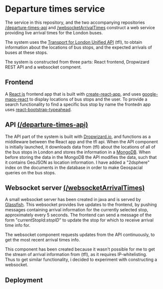 # Departure times service
The service in this repository, and the two accompanying repositories
[/departure-times-api](https://github.com/snurresvup/departure-times-api) and [/websocketArrivalTimes](https://github.com/snurresvup/websocketArrivalTimes)
construct a web service providing live arrival times for the London buses.

The system uses the [Transport for London Unified API](https://api.tfl.gov.uk/) (tfl), to obtain information about the locations of bus stops, and the expected arrivals of buses at these stops.

The system is constructed from three parts: React frontend, Dropwizard REST API and a websocket compnent.

## Frontend
A [React js](https://facebook.github.io/react/) frontend app that is built with [create-react-app](https://github.com/facebookincubator/create-react-app), and uses [google-maps-react](https://www.npmjs.com/package/google-maps-react) to display locations of bus stops and the user. To provide a search functionality to find a specific bus stop by name the frontedn app uses [react-bootstrap-typeahead](https://www.npmjs.com/package/react-bootstrap-typeahead).

## API [(/departure-times-api)](https://github.com/snurresvup/departure-times-api)
The API part of the system is built with [Dropwizard.io](http://www.dropwizard.io/), and functions as a middleware between the React app and the tfl api. When the API component is initially launched, it downloads data from (tfl) about the locations of all of the bus stops in London and stores the information in a [MongoDB](https://www.mongodb.com/). When before storing the data in the MongoDB the API modifies the data, such that it contains GeoJSON as location information. I have added a "2dsphere" index on the documents in the database in order to make Geospacial queries on the bus stops.

## Websocket server [(/websocketArrivalTimes)](https://github.com/snurresvup/websocketArrivalTimes)
A small websocket server has been created in java and is served by [Glassfish](https://javaee.github.io/glassfish/). This websocket provides live updates to the frontend, by pushing messages containing arrival information for the currently selected stop, approximately every 5 seconds.
The frontend can send a message of the form "currentStopId:*stopID*" to update the stop for which to receive arrival time info for.

The websocket component requests updates from the API continuously, to get the most recent arrival times info.

This component has been created because it wasn't possible for me to get the stream of arrival information from (tfl), as it requires IP-whitelisting. Thus to get similar functionality, i decided to experiment with constructing a websocket.

## Deployment

